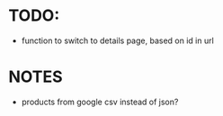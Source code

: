 # TODO:

- function to switch to details page, based on id in url

# NOTES

- products from google csv instead of json?
